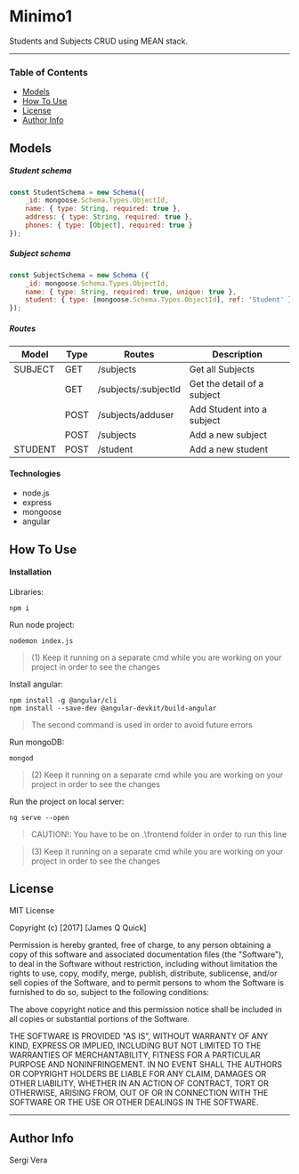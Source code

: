 # Minimo1

Students and Subjects CRUD using MEAN stack.

---

### Table of Contents

- [Models](#models)
- [How To Use](#how-to-use)
- [License](#license)
- [Author Info](#author-info)

## Models

##### Student schema

```javascript
const StudentSchema = new Schema({
    _id: mongoose.Schema.Types.ObjectId,
    name: { type: String, required: true },
    address: { type: String, required: true },
    phones: { type: [Object], required: true }
});
```

##### Subject schema

```javascript
const SubjectSchema = new Schema ({
    _id: mongoose.Schema.Types.ObjectId,
    name: { type: String, required: true, unique: true },
    student: { type: [mongoose.Schema.Types.ObjectId], ref: 'Student' }
});
```

##### Routes

| Model | Type | Routes | Description |
| --- | --- | --- | --- |
| SUBJECT | GET | /subjects | Get all Subjects |
|  | GET | /subjects/:subjectId | Get the detail of a subject |
|  | POST | /subjects/adduser | Add Student into a subject |
|  | POST | /subjects | Add a new subject |
| STUDENT | POST | /student | Add a new student |


#### Technologies

- node.js
- express
- mongoose
- angular

## How To Use

#### Installation

Libraries:

```
npm i
```

Run node project:

```
nodemon index.js
```
>(1) Keep it running on a separate cmd while you are working on your project in order to see the changes   

Install angular:

```
npm install -g @angular/cli
npm install --save-dev @angular-devkit/build-angular
```

>The second command is used in order to avoid future errors

Run mongoDB:

```
mongod
```

>(2) Keep it running on a separate cmd while you are working on your project in order to see the changes  

Run the project on local server:

```
ng serve --open
```
>CAUTION!: You have to be on .\frontend folder in order to run this line 

>(3) Keep it running on a separate cmd while you are working on your project in order to see the changes   

## License

MIT License

Copyright (c) [2017] [James Q Quick]

Permission is hereby granted, free of charge, to any person obtaining a copy
of this software and associated documentation files (the "Software"), to deal
in the Software without restriction, including without limitation the rights
to use, copy, modify, merge, publish, distribute, sublicense, and/or sell
copies of the Software, and to permit persons to whom the Software is
furnished to do so, subject to the following conditions:

The above copyright notice and this permission notice shall be included in all
copies or substantial portions of the Software.

THE SOFTWARE IS PROVIDED "AS IS", WITHOUT WARRANTY OF ANY KIND, EXPRESS OR
IMPLIED, INCLUDING BUT NOT LIMITED TO THE WARRANTIES OF MERCHANTABILITY,
FITNESS FOR A PARTICULAR PURPOSE AND NONINFRINGEMENT. IN NO EVENT SHALL THE
AUTHORS OR COPYRIGHT HOLDERS BE LIABLE FOR ANY CLAIM, DAMAGES OR OTHER
LIABILITY, WHETHER IN AN ACTION OF CONTRACT, TORT OR OTHERWISE, ARISING FROM,
OUT OF OR IN CONNECTION WITH THE SOFTWARE OR THE USE OR OTHER DEALINGS IN THE
SOFTWARE.

---

## Author Info

Sergi Vera
